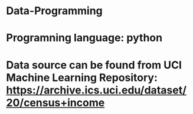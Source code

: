 # Data-Programming
# Programning language: python
# Data source can be found from UCI Machine Learning Repository: https://archive.ics.uci.edu/dataset/20/census+income
